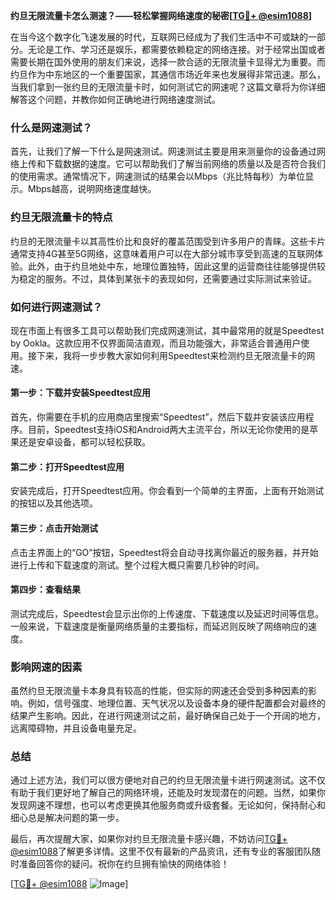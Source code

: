 **约旦无限流量卡怎么测速？——轻松掌握网络速度的秘密[[TG💪+ @esim1088](https://t.me/s/esim1088)]**

在当今这个数字化飞速发展的时代，互联网已经成为了我们生活中不可或缺的一部分。无论是工作、学习还是娱乐，都需要依赖稳定的网络连接。对于经常出国或者需要长期在国外使用的朋友们来说，选择一款合适的无限流量卡显得尤为重要。而约旦作为中东地区的一个重要国家，其通信市场近年来也发展得非常迅速。那么，当我们拿到一张约旦的无限流量卡时，如何测试它的网速呢？这篇文章将为你详细解答这个问题，并教你如何正确地进行网络速度测试。

### 什么是网速测试？

首先，让我们了解一下什么是网速测试。网速测试主要是用来测量你的设备通过网络上传和下载数据的速度。它可以帮助我们了解当前网络的质量以及是否符合我们的使用需求。通常情况下，网速测试的结果会以Mbps（兆比特每秒）为单位显示。Mbps越高，说明网络速度越快。

### 约旦无限流量卡的特点

约旦的无限流量卡以其高性价比和良好的覆盖范围受到许多用户的青睐。这些卡片通常支持4G甚至5G网络，这意味着用户可以在大部分城市享受到高速的互联网体验。此外，由于约旦地处中东，地理位置独特，因此这里的运营商往往能够提供较为稳定的服务。不过，具体到某张卡的表现如何，还需要通过实际测试来验证。

### 如何进行网速测试？

现在市面上有很多工具可以帮助我们完成网速测试，其中最常用的就是Speedtest by Ookla。这款应用不仅界面简洁直观，而且功能强大，非常适合普通用户使用。接下来，我将一步步教大家如何利用Speedtest来检测约旦无限流量卡的网速。

#### 第一步：下载并安装Speedtest应用

首先，你需要在手机的应用商店里搜索“Speedtest”，然后下载并安装该应用程序。目前，Speedtest支持iOS和Android两大主流平台，所以无论你使用的是苹果还是安卓设备，都可以轻松获取。

#### 第二步：打开Speedtest应用

安装完成后，打开Speedtest应用。你会看到一个简单的主界面，上面有开始测试的按钮以及其他选项。

#### 第三步：点击开始测试

点击主界面上的“GO”按钮，Speedtest将会自动寻找离你最近的服务器，并开始进行上传和下载速度的测试。整个过程大概只需要几秒钟的时间。

#### 第四步：查看结果

测试完成后，Speedtest会显示出你的上传速度、下载速度以及延迟时间等信息。一般来说，下载速度是衡量网络质量的主要指标，而延迟则反映了网络响应的速度。

### 影响网速的因素

虽然约旦无限流量卡本身具有较高的性能，但实际的网速还会受到多种因素的影响。例如，信号强度、地理位置、天气状况以及设备本身的硬件配置都会对最终的结果产生影响。因此，在进行网速测试之前，最好确保自己处于一个开阔的地方，远离障碍物，并且设备电量充足。

### 总结

通过上述方法，我们可以很方便地对自己的约旦无限流量卡进行网速测试。这不仅有助于我们更好地了解自己的网络环境，还能及时发现潜在的问题。当然，如果你发现网速不理想，也可以考虑更换其他服务商或升级套餐。无论如何，保持耐心和细心总是解决问题的第一步。

最后，再次提醒大家，如果你对约旦无限流量卡感兴趣，不妨访问[TG💪+ @esim1088](https://t.me/s/esim1088)了解更多详情。这里不仅有最新的产品资讯，还有专业的客服团队随时准备回答你的疑问。祝你在约旦拥有愉快的网络体验！

[[TG💪+ @esim1088](https://t.me/s/esim1088) ![Image](https://i.postimg.cc/4NQfJmqS/Snipaste-2025-05-13-00-14-12.png)]